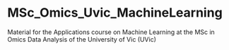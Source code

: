 # MSc_Omics_Uvic_MachineLearning
Material for the Applications course on Machine Learning at the MSc in Omics Data Analysis of the University of Vic (UVic)
